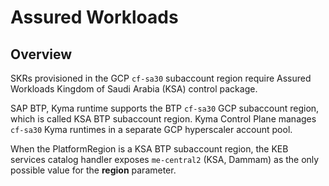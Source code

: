 # Assured Workloads

## Overview

SKRs provisioned in the GCP `cf-sa30` subaccount region require Assured Workloads Kingdom of Saudi Arabia (KSA) control package.

SAP BTP, Kyma runtime supports the BTP `cf-sa30` GCP subaccount region, which is called KSA BTP subaccount region.
Kyma Control Plane manages `cf-sa30` Kyma runtimes in a separate GCP hyperscaler account pool.

When the PlatformRegion is a KSA BTP subaccount region, the KEB services catalog handler exposes
`me-central2` (KSA, Dammam) as the only possible value for the **region** parameter.
